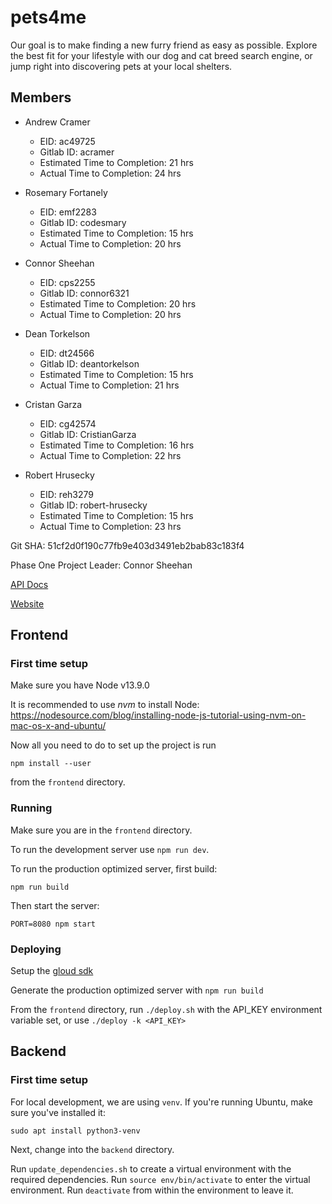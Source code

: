 # pets4me
Our goal is to make finding a new furry friend as easy as possible. Explore the best fit for your lifestyle with our dog and cat breed search engine, or jump right into discovering pets at your local shelters.

## Members
* Andrew Cramer
    * EID: ac49725
    * Gitlab ID: acramer
    * Estimated Time to Completion: 21 hrs
    * Actual Time to Completion: 24 hrs


* Rosemary Fortanely 
    * EID: emf2283
    * Gitlab ID: codesmary
    * Estimated Time to Completion: 15 hrs
    * Actual Time to Completion: 20 hrs


* Connor Sheehan 
    * EID: cps2255
    * Gitlab ID: connor6321
    * Estimated Time to Completion: 20 hrs
    * Actual Time to Completion: 20 hrs


* Dean Torkelson
    * EID: dt24566
    * Gitlab ID: deantorkelson
    * Estimated Time to Completion: 15 hrs
    * Actual Time to Completion: 21 hrs


* Cristan Garza
    * EID: cg42574
    * Gitlab ID: CristianGarza
    * Estimated Time to Completion: 16 hrs
    * Actual Time to Completion: 22 hrs


* Robert Hrusecky
    * EID: reh3279
    * Gitlab ID: robert-hrusecky
    * Estimated Time to Completion: 15 hrs
    * Actual Time to Completion: 23 hrs

Git SHA: 51cf2d0f190c77fb9e403d3491eb2bab83c183f4

Phase One Project Leader: Connor Sheehan

[API Docs](https://documenter.getpostman.com/view/3840765/SzKYQcyE?version=latest)

[Website](https://www.pets4.me)

## Frontend

### First time setup

Make sure you have Node v13.9.0

It is recommended to use *nvm* to install Node:
https://nodesource.com/blog/installing-node-js-tutorial-using-nvm-on-mac-os-x-and-ubuntu/

Now all you need to do to set up the project is run

`npm install --user`

from the `frontend` directory.

### Running

Make sure you are in the `frontend` directory.

To run the development server use `npm run dev`.

To run the production optimized server, first build:

`npm run build`

Then start the server:

`PORT=8080 npm start`

### Deploying

Setup the [gloud sdk](https://cloud.google.com/sdk/docs)

Generate the production optimized server with `npm run build`

From the `frontend` directory, run `./deploy.sh` with the API_KEY environment
variable set, or use `./deploy -k <API_KEY>`

## Backend

### First time setup

For local development, we are using `venv`. If you're running Ubuntu, make sure you've installed it:

`sudo apt install python3-venv`

Next, change into the `backend` directory.

Run `update_dependencies.sh` to create a virtual environment with the required dependencies.
Run `source env/bin/activate` to enter the virtual environment.
Run `deactivate` from within the environment to leave it.
